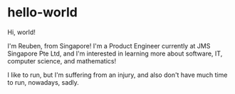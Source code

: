 # hello-world
Hi, world!

I'm Reuben, from Singapore! 
I'm a Product Engineer currently at JMS Singapore Pte Ltd, and I'm interested in learning more about software, IT, computer science, and mathematics!

I like to run, but I'm suffering from an injury, and also don't have much time to run, nowadays, sadly.
